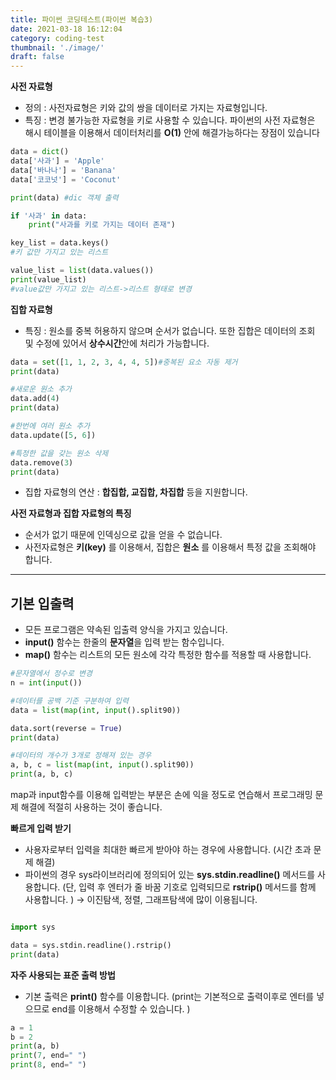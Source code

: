 ```yaml
---
title: 파이썬 코딩테스트(파이썬 복습3)
date: 2021-03-18 16:12:04
category: coding-test
thumbnail: './image/'
draft: false
---
```


**사전 자료형**

- 정의 : 사전자료형은 키와 값의 쌍을 데이터로 가지는 자료형입니다.
- 특징 : 변경 불가능한 자료형을 키로 사용할 수 있습니다. 파이썬의 사전 자료형은 해시 테이블을 이용해서 데이터처리를 **O(1)** 안에 해결가능하다는 장점이 있습니다

```python
data = dict()
data['사과'] = 'Apple'
data['바나나'] = 'Banana'
data['코코넛'] = 'Coconut'

print(data) #dic 객체 출력

if '사과' in data:
    print("사과를 키로 가지는 데이터 존재")

key_list = data.keys()
#키 값만 가지고 있는 리스트

value_list = list(data.values())
print(value_list)
#value값만 가지고 있는 리스트->리스트 형태로 변경
```

**집합 자료형**

- 특징 : 원소를 중복 허용하지 않으며 순서가 없습니다. 또한 집합은 데이터의 조회 및 수정에 있어서 **상수시간**안에 처리가 가능합니다.

```python
data = set([1, 1, 2, 3, 4, 4, 5])#중복된 요소 자동 제거
print(data)

#새로운 원소 추가
data.add(4)
print(data)

#한번에 여러 원소 추가
data.update([5, 6])

#특정한 값을 갖는 원소 삭제
data.remove(3)
print(data)
```

- 집합 자료형의 연산 : **합집합, 교집합, 차집합** 등을 지원합니다.

**사전 자료형과 집합 자료형의 특징**

- 순서가 없기 때문에 인덱싱으로 값을 얻을 수 없습니다.
- 사전자료형은 **키(key)** 를 이용해서, 집합은 **원소** 를 이용해서 특정 값을 조회해야 합니다.

<hr/>

## 기본 입출력

- 모든 프로그램은 약속된 입출력 양식을 가지고 있습니다.
- **input()** 함수는 한줄의 **문자열**을 입력 받는 함수입니다.
- **map()** 함수는 리스트의 모든 원소에 각각 특정한 함수를 적용할 때 사용합니다.

```python
#문자열에서 정수로 변경
n = int(input())

#데이터를 공백 기준 구분하여 입력
data = list(map(int, input().split90))

data.sort(reverse = True)
print(data)

#데이터의 개수가 3개로 정해져 있는 경우
a, b, c = list(map(int, input().split90))
print(a, b, c)
```

map과 input함수를 이용해 입력받는 부분은 손에 익을 정도로 연습해서 프로그래밍 문제 해결에 적절히 사용하는 것이 좋습니다.

**빠르게 입력 받기**

- 사용자로부터 입력을 최대한 빠르게 받아야 하는 경우에 사용합니다. (시간 초과 문제 해결)
- 파이썬의 경우 sys라이브러리에 정의되어 있는 **sys.stdin.readline()** 메서드를 사용합니다. (단, 입력 후 엔터가 줄 바꿈 기호로 입력되므로 **rstrip()** 메서드를 함께 사용합니다. ) -> 이진탐색, 정렬, 그래프탐색에 많이 이용됩니다.

```python

import sys

data = sys.stdin.readline().rstrip()
print(data)
```

**자주 사용되는 표준 출력 방법**

- 기본 출력은 **print()** 함수를 이용합니다. (print는 기본적으로 출력이후로 엔터를 넣으므로 end를 이용해서 수정할 수 있습니다. )

```python
a = 1
b = 2
print(a, b)
print(7, end=" ")
print(8, end=" ")
```
